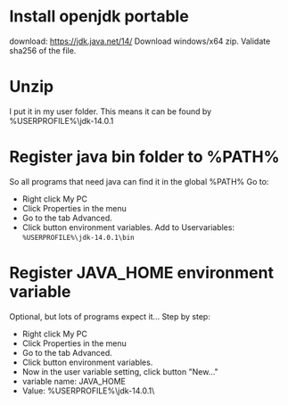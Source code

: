 # Install openjdk portable
download:
https://jdk.java.net/14/
Download windows/x64 zip.
Validate sha256 of the file.

# Unzip
I put it in my user folder. This means it can be found by %USERPROFILE%\jdk-14.0.1

# Register java bin folder to %PATH%
So all programs that need java can find it in the global %PATH%
Go to:
- Right click My PC 
- Click Properties in the menu
- Go to the tab Advanced.
- Click button environment variables.
Add to Uservariables:
```%USERPROFILE%\jdk-14.0.1\bin```

# Register JAVA_HOME environment variable
Optional, but lots of programs expect it...
Step by step: 
- Right click My PC 
- Click Properties in the menu
- Go to the tab Advanced.
- Click button environment variables.
- Now in the user variable setting, click button "New..."
- variable name: JAVA_HOME
- Value: %USERPROFILE%\jdk-14.0.1\
